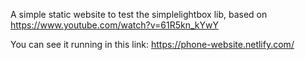 A simple static website to test the simplelightbox lib, based on https://www.youtube.com/watch?v=61R5kn_kYwY

You can see it running in this link: https://phone-website.netlify.com/
